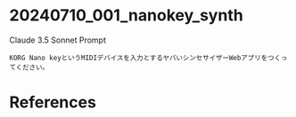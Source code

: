 # 20240710_001_nanokey_synth

Claude 3.5 Sonnet Prompt

```
KORG Nano keyというMIDIデバイスを入力とするヤバいシンセサイザーWebアプリをつくってください。
```

# References
